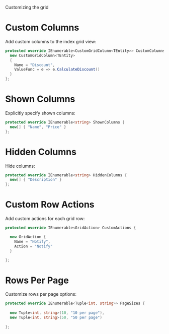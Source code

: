 
Customizing the grid

# Custom Columns

Add custom columns to the index grid view:

```csharp
protected override IEnumerable<CustomGridColumn<TEntity>> CustomColumns {
  new CustomGridColumn<TEntity>  
  {
    Name = "Discount",
    ValueFunc = e => e.CalculateDiscount() 
  }
};
```

# Shown Columns

Explicitly specify shown columns:

```csharp 
protected override IEnumerable<string> ShownColumns {
  new[] { "Name", "Price" }
};
```

# Hidden Columns 

Hide columns:

```csharp
protected override IEnumerable<string> HiddenColumns {
  new[] { "Description" }
};
```

# Custom Row Actions

Add custom actions for each grid row:

```csharp
protected override IEnumerable<GridAction> CustomActions {

  new GridAction { 
    Name = "Notify",
    Action = "Notify"
  }

};
```

# Rows Per Page

Customize rows per page options:

```csharp
protected override IEnumerable<Tuple<int, string>> PageSizes {
  
  new Tuple<int, string>(10, "10 per page"),
  new Tuple<int, string>(50, "50 per page")
  
};
```